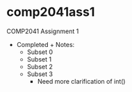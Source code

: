 comp2041ass1
============

COMP2041 Assignment 1
 - Completed + Notes:
	- Subset 0
	- Subset 1
	- Subset 2
	- Subset 3
	    + Need more clarification of int()

 
